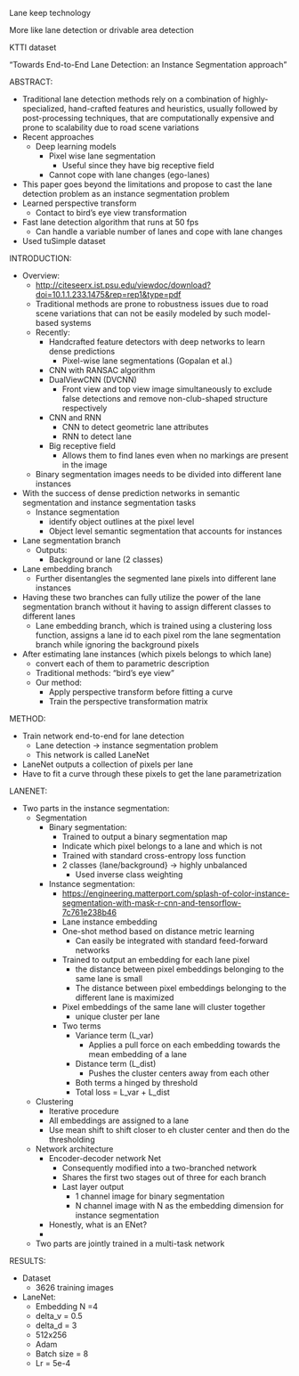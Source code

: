 Lane keep technology

More like lane detection or drivable area detection

KTTI dataset


“Towards End-to-End Lane Detection: an Instance Segmentation approach”


ABSTRACT:

- Traditional lane detection methods rely on a combination of highly-specialized, hand-crafted features and heuristics, usually followed by post-processing techniques, that are computationally expensive and prone to scalability due to road scene variations
- Recent approaches
    - Deep learning models
        - Pixel wise lane segmentation
            - Useful since they have big receptive field
        - Cannot cope with lane changes (ego-lanes)
- This paper goes beyond the limitations and propose to cast the lane detection problem as an instance segmentation problem
- Learned perspective transform
    - Contact to bird’s eye view transformation
- Fast lane detection algorithm that runs at 50 fps
    - Can handle a variable number of lanes and cope with lane changes
-  Used tuSimple dataset


INTRODUCTION:

- Overview:
    - http://citeseerx.ist.psu.edu/viewdoc/download?doi=10.1.1.233.1475&rep=rep1&type=pdf
    - Traditional methods are prone to robustness issues due to road scene variations that can not be easily modeled by such model-based systems
    - Recently:
        - Handcrafted feature detectors with deep networks to learn dense predictions
            - Pixel-wise lane segmentations (Gopalan et al.)
        - CNN with RANSAC algorithm
        - DualViewCNN (DVCNN)
            - Front view and top view image simultaneously to exclude false detections and remove non-club-shaped structure respectively
        - CNN and RNN
            - CNN to detect geometric lane attributes
            - RNN to detect lane
        - Big receptive field
            - Allows them to find lanes even when no markings are present in the image
    - Binary segmentation images needs to be divided into different lane instances
- With the success of dense prediction networks in semantic segmentation and instance segmentation tasks
    - Instance segmentation
        - identify object outlines at the pixel level
        - Object level semantic segmentation that accounts for instances
- Lane segmentation branch
    - Outputs:
        - Background or lane (2 classes)
- Lane embedding branch
    - Further disentangles the segmented lane pixels into different lane instances
- Having these two branches can fully utilize the power of the lane segmentation branch without it having to assign different classes to different lanes
    - Lane embedding branch, which is trained using a clustering loss function, assigns a lane id to each pixel rom the lane segmentation branch while ignoring the background pixels
- After estimating lane instances (which pixels belongs to which lane)
    - convert each of them to parametric description
    - Traditional methods: “bird’s eye view”
    - Our method:
        - Apply perspective transform before fitting a curve
        - Train the perspective transformation matrix


METHOD:

- Train network end-to-end for lane detection
    - Lane detection -> instance segmentation problem
    - This network is called LaneNet
- LaneNet outputs a collection of pixels per lane
- Have to fit a curve through these pixels to get the lane parametrization


LANENET:
- Two parts in the instance segmentation:
    - Segmentation
        - Binary segmentation:
            - Trained to output a binary segmentation map
            - Indicate which pixel belongs to a lane and which is not
            - Trained with standard cross-entropy loss function
            - 2 classes {lane/background} -> highly unbalanced
                - Used inverse class weighting
        - Instance segmentation:
            - https://engineering.matterport.com/splash-of-color-instance-segmentation-with-mask-r-cnn-and-tensorflow-7c761e238b46
            - Lane instance embedding
            - One-shot method based on distance metric learning
                - Can easily be integrated with standard feed-forward networks
            - Trained to output an embedding for each lane pixel 
                - the distance between pixel embeddings belonging to the same lane is small
                - The distance between pixel embeddings belonging to the different lane is maximized
            - Pixel embeddings of the same lane will cluster together
                - unique cluster per lane
            - Two terms
                - Variance term (L_var)
                    - Applies a pull force on each embedding towards the mean embedding of a lane
                - Distance term (L_dist)
                    - Pushes the cluster centers away from each other
                - Both terms a hinged by threshold
                - Total loss = L_var + L_dist
    - Clustering
        - Iterative procedure
        - All embeddings are assigned to a lane
        - Use mean shift to shift closer to eh cluster center and then do the thresholding
    - Network architecture
        - Encoder-decoder network Net
            - Consequently modified into a two-branched network
            - Shares the first two stages out of three for each branch
            - Last layer output 
                - 1 channel image for binary segmentation
                - N channel image with N as the embedding dimension for instance segmentation
        - Honestly, what is an ENet?
        - 
    - Two parts are jointly trained in a multi-task network


RESULTS:

- Dataset
    - 3626 training images
- LaneNet:
    - Embedding N =4
    - delta_v = 0.5
    - delta_d = 3
    - 512x256
    - Adam
    - Batch size = 8
    - Lr = 5e-4